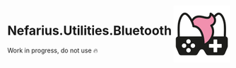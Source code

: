 <img src="assets/NSS-128x128.png" align="right" />

# Nefarius.Utilities.Bluetooth

Work in progress, do not use 🔥
